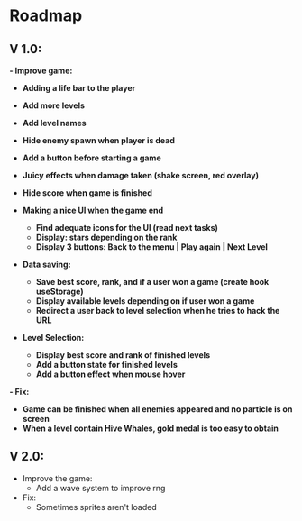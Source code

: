 # Roadmap

## V 1.0:

**- Improve game:**
  - **Adding a life bar to the player**
  - **Add more levels**
  - **Add level names**
  - **Hide enemy spawn when player is dead**
  - **Add a button before starting a game**
  - **Juicy effects when damage taken (shake screen, red overlay)**
  - **Hide score when game is finished**

- **Making a nice UI when the game end**
  - **Find adequate icons for the UI (read next tasks)**
  - **Display: stars depending on the rank**
  - **Display 3 buttons: Back to the menu | Play again | Next Level**

- **Data saving:**
  - **Save best score, rank, and if a user won a game (create hook useStorage)**
  - **Display available levels depending on if user won a game**
  - **Redirect a user back to level selection when he tries to hack the URL**

- **Level Selection:**
  - **Display best score and rank of finished levels**
  - **Add a button state for finished levels**
  - **Add a button effect when mouse hover**

**- Fix:**
 - **Game can be finished when all enemies appeared and no particle is on screen**
 - **When a level contain Hive Whales, gold medal is too easy to obtain**

 ## V 2.0:

- Improve the game:
  - Add a wave system to improve rng
- Fix: 
  - Sometimes sprites aren't loaded